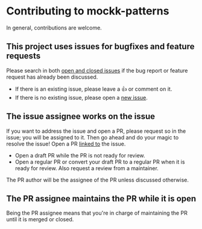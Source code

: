 # Contributing to mockk-patterns

In general, contributions are welcome.

## This project uses issues for bugfixes and feature requests

Please search in both [open and closed issues](issues?q=is%3Aissue+sort%3Aupdated-desc) if the bug report or feature request has already been discussed.

- If there is an existing issue, please leave a :thumbsup: or comment on it.
- If there is no existing issue, please open a [new issue](issues/new/choose).

## The issue assignee works on the issue

If you want to address the issue and open a PR, please request so in the issue; you will be assigned to it.
Then go ahead and do your magic to resolve the issue!
Open a PR [linked to](https://help.github.com/en/github/managing-your-work-on-github/linking-a-pull-request-to-an-issue) the issue.

- Open a draft PR while the PR is not ready for review.
- Open a regular PR or convert your draft PR to a regular PR when it is ready for review.
Also request a review from a maintainer.

The PR author will be the assignee of the PR unless discussed otherwise.

## The PR assignee maintains the PR while it is open

Being the PR assignee means that you're in charge of maintaining the PR until it is merged or closed.
